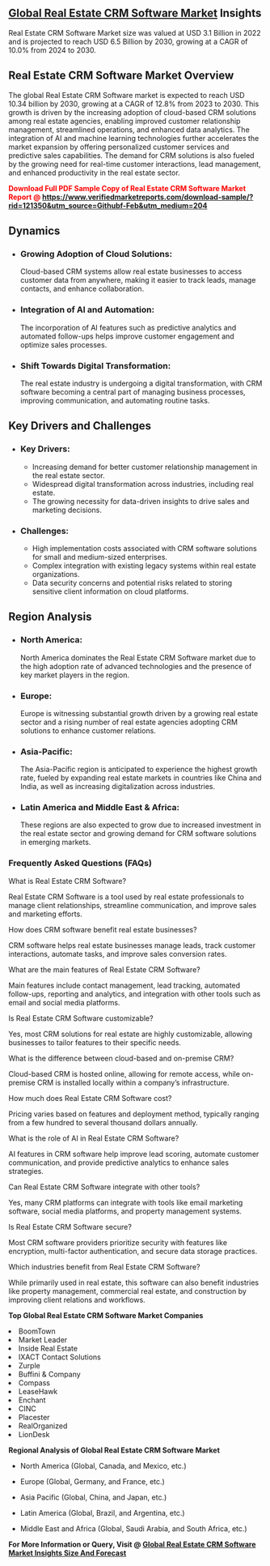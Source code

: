 <h2><a href="https://www.verifiedmarketreports.com/download-sample/?rid=121350&amp;utm_source=Githubf&amp;utm_medium=204" target="_blank">Global Real Estate CRM Software Market</a> Insights</h2><p>Real Estate CRM Software Market size was valued at USD 3.1 Billion in 2022 and is projected to reach USD 6.5 Billion by 2030, growing at a CAGR of 10.0% from 2024 to 2030.</p><p><h2>Real Estate CRM Software Market Overview</h2> <p>The global Real Estate CRM Software market is expected to reach USD 10.34 billion by 2030, growing at a CAGR of 12.8% from 2023 to 2030. This growth is driven by the increasing adoption of cloud-based CRM solutions among real estate agencies, enabling improved customer relationship management, streamlined operations, and enhanced data analytics. The integration of AI and machine learning technologies further accelerates the market expansion by offering personalized customer services and predictive sales capabilities. The demand for CRM solutions is also fueled by the growing need for real-time customer interactions, lead management, and enhanced productivity in the real estate sector.</p> <p><strong><p><span class=""><span style="color: #ff0000;"><strong>Download Full PDF Sample Copy of Real Estate CRM Software Market Report</strong> @ </span><a href="https://www.verifiedmarketreports.com/download-sample/?rid=121350&amp;utm_source=Githubf-Feb&amp;utm_medium=204" target="_blank">https://www.verifiedmarketreports.com/download-sample/?rid=121350&amp;utm_source=Githubf-Feb&amp;utm_medium=204</a></span></p></strong></p> <h2>Dynamics</h2> <ul> <li><h3>Growing Adoption of Cloud Solutions:</h3> Cloud-based CRM systems allow real estate businesses to access customer data from anywhere, making it easier to track leads, manage contacts, and enhance collaboration.</li> <li><h3>Integration of AI and Automation:</h3> The incorporation of AI features such as predictive analytics and automated follow-ups helps improve customer engagement and optimize sales processes.</li> <li><h3>Shift Towards Digital Transformation:</h3> The real estate industry is undergoing a digital transformation, with CRM software becoming a central part of managing business processes, improving communication, and automating routine tasks.</li> </ul> <h2>Key Drivers and Challenges</h2> <ul> <li><h3>Key Drivers:</h3> <ul> <li>Increasing demand for better customer relationship management in the real estate sector.</li> <li>Widespread digital transformation across industries, including real estate.</li> <li>The growing necessity for data-driven insights to drive sales and marketing decisions.</li> </ul> </li> <li><h3>Challenges:</h3> <ul> <li>High implementation costs associated with CRM software solutions for small and medium-sized enterprises.</li> <li>Complex integration with existing legacy systems within real estate organizations.</li> <li>Data security concerns and potential risks related to storing sensitive client information on cloud platforms.</li> </ul> </li> </ul> <h2>Region Analysis</h2> <ul> <li><h3>North America:</h3> North America dominates the Real Estate CRM Software market due to the high adoption rate of advanced technologies and the presence of key market players in the region.</li> <li><h3>Europe:</h3> Europe is witnessing substantial growth driven by a growing real estate sector and a rising number of real estate agencies adopting CRM solutions to enhance customer relations.</li> <li><h3>Asia-Pacific:</h3> The Asia-Pacific region is anticipated to experience the highest growth rate, fueled by expanding real estate markets in countries like China and India, as well as increasing digitalization across industries.</li> <li><h3>Latin America and Middle East & Africa:</h3> These regions are also expected to grow due to increased investment in the real estate sector and growing demand for CRM software solutions in emerging markets.</li> </ul> <h3>Frequently Asked Questions (FAQs)</h3> <p>What is Real Estate CRM Software?</p> <p>Real Estate CRM Software is a tool used by real estate professionals to manage client relationships, streamline communication, and improve sales and marketing efforts.</p> <p>How does CRM software benefit real estate businesses?</p> <p>CRM software helps real estate businesses manage leads, track customer interactions, automate tasks, and improve sales conversion rates.</p> <p>What are the main features of Real Estate CRM Software?</p> <p>Main features include contact management, lead tracking, automated follow-ups, reporting and analytics, and integration with other tools such as email and social media platforms.</p> <p>Is Real Estate CRM Software customizable?</p> <p>Yes, most CRM solutions for real estate are highly customizable, allowing businesses to tailor features to their specific needs.</p> <p>What is the difference between cloud-based and on-premise CRM?</p> <p>Cloud-based CRM is hosted online, allowing for remote access, while on-premise CRM is installed locally within a company’s infrastructure.</p> <p>How much does Real Estate CRM Software cost?</p> <p>Pricing varies based on features and deployment method, typically ranging from a few hundred to several thousand dollars annually.</p> <p>What is the role of AI in Real Estate CRM Software?</p> <p>AI features in CRM software help improve lead scoring, automate customer communication, and provide predictive analytics to enhance sales strategies.</p> <p>Can Real Estate CRM Software integrate with other tools?</p> <p>Yes, many CRM platforms can integrate with tools like email marketing software, social media platforms, and property management systems.</p> <p>Is Real Estate CRM Software secure?</p> <p>Most CRM software providers prioritize security with features like encryption, multi-factor authentication, and secure data storage practices.</p> <p>Which industries benefit from Real Estate CRM Software?</p> <p>While primarily used in real estate, this software can also benefit industries like property management, commercial real estate, and construction by improving client relations and workflows.</p> </p><p><strong>Top Global Real Estate CRM Software Market Companies</strong></p><div data-test-id=""><p><li>BoomTown</li><li> Market Leader</li><li> Inside Real Estate</li><li> IXACT Contact Solutions</li><li> Zurple</li><li> Buffini & Company</li><li> Compass</li><li> LeaseHawk</li><li> Enchant</li><li> CINC</li><li> Placester</li><li> RealOrganized</li><li> LionDesk</li></p><div><strong>Regional Analysis of&nbsp;Global Real Estate CRM Software Market</strong></div><ul><li dir="ltr"><p dir="ltr">North America&nbsp;(Global, Canada, and Mexico, etc.)</p></li><li dir="ltr"><p dir="ltr">Europe (Global, Germany, and France, etc.)</p></li><li dir="ltr"><p dir="ltr">Asia Pacific&nbsp;(Global, China, and Japan, etc.)</p></li><li dir="ltr"><p dir="ltr">Latin America&nbsp;(Global, Brazil, and Argentina, etc.)</p></li><li dir="ltr">Middle East and Africa&nbsp;(Global, Saudi Arabia, and South Africa, etc.)</li></ul><p><strong>For More Information or Query, Visit @&nbsp;</strong><strong><a href="https://www.verifiedmarketreports.com/product/global-real-estate-crm-software-market-2019-by-company-regions-type-and-application-forecast-to-2024/?utm_source=Githubf&amp;utm_medium=204" target="_blank">Global Real Estate CRM Software Market Insights Size And Forecast</a></strong></p></div>
